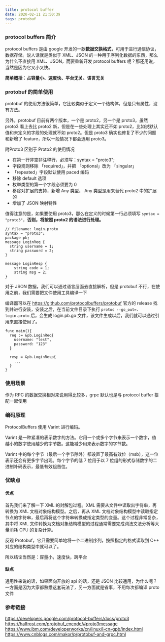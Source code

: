 ```yaml
---
title: protocol buffer
date: 2020-02-11 21:50:39
tags: protobuf
---
```


### protocol buffers 简介
protocol buffers 是由 google 开发的一款**数据交换格式**，可用于进行通信协议，数据存储。说人话就是类似于 XML、JSON 的一种用于序列化数据的东西，那么为什么不直接用 XML、JSON，而要重新开发 protocol buffers 呢？那还用说，当然是因为它又小又快。

**简单概括：占容量小、速度快、平台无关、语言无关**


### protobuf 的简单使用
protobuf 的使用方法很简单，它比较类似于定义一个结构体，但是只有属性，没有方法。

另外，protobuf 目前有两个版本，一个是 proto2，另一个是 proto3，虽然 proto3 看上去比 proto2 新，但是在一些处理上其实还不如 proto2，比如说默认值和未定义的字段的处理就不如 proto2。但是 proto3 确实也修复了不少的问题和新增了 feature，所以一般情况下都会选用 proto3。

附Proto3 区别于 Proto2 的使用情况
- 在第一行非空非注释行，必须写：syntax = "proto3";
- 字段规则移除 「required」，并把 「optional」改为 「singular」
- 「repeated」字段默认使用 paced 编码
- 移除 default 选项
- 枚举类型的第一个字段必须要为 0
- 移除对扩展的支持，新增 Any 类型， Any 类型是用来替代 proto2 中的扩展的
- 增加了 JSON 映射特性

值得注意的是，如果要使用 proto3，那么在定义的时候第一行必须填写 `syntax = "proto3"`，**否则，将按照 proto2 的语法进行处理。**

```
// filename: login.proto
syntax = "proto3";
package pb;
message LoginReq {
  string username = 1;
  string password = 2;
}

message LoginResp {
	string code = 1;
	string msg = 2;
}
```

对于 JSON 数据，我们可以通过语言层面去直接解析，但是 protobuf 不行，在使用之前，我们需要把文件使用工具编译一下


编译器可以在 https://github.com/protocolbuffers/protobuf 官方的 release 找到并进行安装，安装之后，在当前文件目录下执行 `protoc --go_out=. login.proto` 后，会生成 login.pb.go 文件，该文件生成以后，我们就可以通过引用来直接使用了。

```
func main(){
  req := &pb.LoginReq{
    username: "test",
    password: "123"
  }
  
  resp = &pb.LoginResp{
    ...
  }
}
```

### 使用场景
作为 RPC 的数据交换相对来说用得比较多，grpc 默认也是与 protocol buffer 搭配一起使用

### 编码原理
ProtocolBuffers 使用 Varint 进行编码。

Varint 是一种紧凑的表示数字的方法。它用一个或多个字节来表示一个数字，值越小的数字使用越少的字节数。这能减少用来表示数字的字节数。

Varint 中的每个字节（最后一个字节除外）都设置了最高有效位（msb），这一位表示还会有更多字节出现。每个字节的低 7 位用于以 7 位组的形式存储数字的二进制补码表示，最低有效组首位。

### 优缺点
#### 优点
首先我们来了解一下 XML 的封解包过程。XML 需要从文件中读取出字符串，再转换为 XML 文档对象结构模型。之后，再从 XML 文档对象结构模型中读取指定节点的字符串，最后再将这个字符串转换成指定类型的变量。这个过程非常复杂，其中将 XML 文件转换为文档对象结构模型的过程通常需要完成词法文法分析等大量消耗 CPU 的复杂计算。

反观 Protobuf，它只需要简单地将一个二进制序列，按照指定的格式读取到 C++ 对应的结构类型中就可以了。

所以结论当然是：容量小，速度快，跨平台

#### 缺点
通用性来说的话，如果面向开放的 api 的话，还是 JSON 比较通用，为什么呢？一方面是因为大家都熟悉这套玩法了，另一方面就是省事，不用每次都编译 proto 文件

### 参考链接
https://developers.google.com/protocol-buffers/docs/proto3
https://halfrost.com/protobuf_encode/#proto3message
https://www.ibm.com/developerworks/cn/linux/l-cn-gpb/index.html
https://www.cnblogs.com/makor/p/protobuf-and-grpc.html